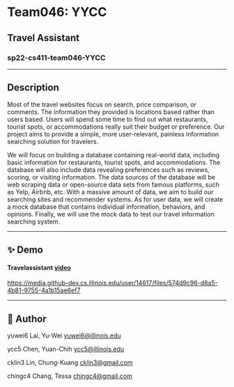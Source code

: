 
# Team046: YYCC

## Travel Assistant
### sp22-cs411-team046-YYCC

----
## Description
Most of the travel websites focus on search, price comparison, or comments. The information they provided is locations based rather than users based. Users will spend some time to find out what restaurants, tourist spots, or accommodations really suit their budget or preference. Our project aims to provide a simple, more user-relevant, painless information searching solution for travelers.

We will focus on building a database containing real-world data, including basic information for restaurants, tourist spots, and accommodations. The database will also include data revealing preferences such as reviews, scoring, or visiting information. The data sources of the database will be web scraping data or open-source data sets from famous platforms, such as Yelp, Airbnb, etc. With a massive amount of data, we aim to build our searching sites and recommender systems. As for user data, we will create a mock database that contains individual information, behaviors, and opinions. Finally, we will use the mock data to test our travel information searching system.

----
## ✨ Demo
#### Travelassistant [video](https://youtu.be/FSpMWUI5DEw)

https://media.github-dev.cs.illinois.edu/user/14617/files/574d9c96-d8a5-4b81-9755-4a1b15ae6ef7

----
## 🤝 Author
yuwei6 Lai, Yu-Wei
yuwei6@illinois.edu

ycc5 Chen, Yuan-Chih
ycc5@illinois.edu


cklin3 Lin, Chung-Kuang
cklin3@gmail.com

chingc4 Chang, Tessa
chingc4@gmail.com
